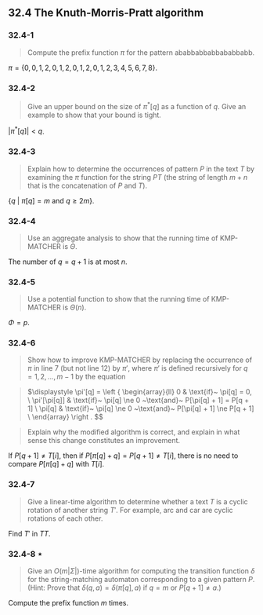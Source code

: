 ## 32.4 The Knuth-Morris-Pratt algorithm

### 32.4-1

> Compute the prefix function $\pi$ for the pattern $\text{ababbabbabbababbabb}$.

$\pi = \{ 0, 0, 1, 2, 0, 1, 2, 0, 1, 2, 0, 1, 2, 3, 4, 5, 6, 7, 8 \}$.

### 32.4-2

> Give an upper bound on the size of $\pi^*[q]$ as a function of $q$. Give an example to show that your bound is tight.

$\left | \pi^*[q] \right | < q$.

### 32.4-3

> Explain how to determine the occurrences of pattern $P$ in the text $T$ by examining the $\pi$ function for the string $PT$ (the string of length $m+n$ that is the concatenation of $P$ and $T$).

$\{ q ~|~ \pi[q] = m ~\text{and}~ q \ge 2m \}$.

### 32.4-4

> Use an aggregate analysis to show that the running time of KMP-MATCHER is $\Theta$.

The number of $q = q + 1$ is at most $n$.

### 32.4-5

> Use a potential function to show that the running time of KMP-MATCHER is $\Theta(n)$.

$\Phi = p$.

### 32.4-6

> Show how to improve KMP-MATCHER by replacing the occurrence of $\pi$ in line 7 (but not line 12) by $\pi'$, where $\pi'$ is defined recursively for $q = 1, 2, \dots, m - 1$ by the equation

> $\displaystyle
\pi'[q] = \left \{
\begin{array}{ll}
0 & \text{if}~ \pi[q] = 0, \\
\pi'[\pi[q]] & \text{if}~ \pi[q] \ne 0 ~\text{and}~ P[\pi[q] + 1] = P[q + 1] \\
\pi[q] & \text{if}~ \pi[q] \ne 0 ~\text{and}~ P[\pi[q] + 1] \ne P[q + 1] \\
\end{array}
\right .
$$

> Explain why the modified algorithm is correct, and explain in what sense this change constitutes an improvement.

If $P[q + 1] \ne T[i]$, then if $P[\pi[q] + q] = P[q + 1] \ne T[i]$, there is no need to compare $P[\pi[q] + q]$ with $T[i]$.

### 32.4-7

> Give a linear-time algorithm to determine whether a text $T$ is a cyclic rotation of another string $T'$. For example, $\text{arc}$ and $\text{car}$ are cyclic rotations of each other.

Find $T'$ in $TT$.

### 32.4-8 $\star$

> Give an $O(m|\Sigma|)$-time algorithm for computing the transition function $\delta$ for the string-matching automaton corresponding to a given pattern $P$. (Hint: Prove that $\delta(q, a) = \delta(\pi[q], a)$ if $q = m$ or $P[q + 1] \ne a$.)

Compute the prefix function $m$ times.

